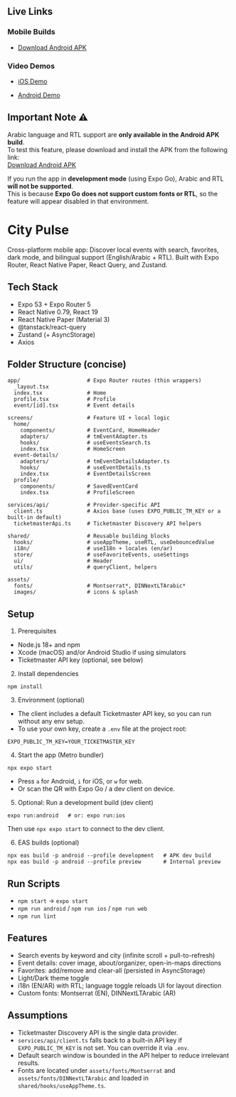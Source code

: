 ## Live Links

### Mobile Builds
- [Download Android APK](https://expo.dev/accounts/alhajjomahmoud/projects/city-pulse/builds/34446d09-6539-4309-84e2-119ae48748fe)  

### Video Demos
- [iOS Demo](https://drive.google.com/file/d/15yKRDMPEks8AE7X74ajq-bplx464wXDk/view?usp=sharing)

- [Android Demo](https://drive.google.com/file/d/15xoXA4dBvoqDCgxFNCWKX4YKO_dlZhxf/view?usp=sharing)  

## Important Note ⚠️

Arabic language and RTL support are **only available in the Android APK build**.  
To test this feature, please download and install the APK from the following link:  
[Download Android APK](https://expo.dev/accounts/alhajjomahmoud/projects/city-pulse/builds/34446d09-6539-4309-84e2-119ae48748fe)

If you run the app in **development mode** (using Expo Go), Arabic and RTL **will not be supported**.  
This is because **Expo Go does not support custom fonts or RTL**, so the feature will appear disabled in that environment.

# City Pulse

Cross-platform mobile app: Discover local events with search, favorites, dark mode, and bilingual support (English/Arabic + RTL). Built with Expo Router, React Native Paper, React Query, and Zustand.

## Tech Stack
- Expo 53 + Expo Router 5
- React Native 0.79, React 19
- React Native Paper (Material 3)
- @tanstack/react-query
- Zustand (+ AsyncStorage)
- Axios

## Folder Structure (concise)
```
app/                     # Expo Router routes (thin wrappers)
  _layout.tsx
  index.tsx              # Home
  profile.tsx            # Profile
  event/[id].tsx         # Event details

screens/                 # Feature UI + local logic
  home/
    components/          # EventCard, HomeHeader
    adapters/            # tmEventAdapter.ts
    hooks/               # useEventsSearch.ts
    index.tsx            # HomeScreen
  event-details/
    adapters/            # tmEventDetailsAdapter.ts
    hooks/               # useEventDetails.ts
    index.tsx            # EventDetailsScreen
  profile/
    components/          # SavedEventCard
    index.tsx            # ProfileScreen

services/api/            # Provider-specific API
  client.ts              # Axios base (uses EXPO_PUBLIC_TM_KEY or a built-in default)
  ticketmasterApi.ts     # Ticketmaster Discovery API helpers

shared/                  # Reusable building blocks
  hooks/                 # useAppTheme, useRTL, useDebouncedValue
  i18n/                  # useI18n + locales (en/ar)
  store/                 # useFavoriteEvents, useSettings
  ui/                    # Header
  utils/                 # queryClient, helpers

assets/
  fonts/                 # Montserrat*, DINNextLTArabic*
  images/                # icons & splash
```

## Setup
1) Prerequisites
- Node.js 18+ and npm
- Xcode (macOS) and/or Android Studio if using simulators
- Ticketmaster API key (optional, see below)

2) Install dependencies
```
npm install
```

3) Environment (optional)
- The client includes a default Ticketmaster API key, so you can run without any env setup.
- To use your own key, create a `.env` file at the project root:
```
EXPO_PUBLIC_TM_KEY=YOUR_TICKETMASTER_KEY
```

4) Start the app (Metro bundler)
```
npx expo start
```
- Press `a` for Android, `i` for iOS, or `w` for web.
- Or scan the QR with Expo Go / a dev client on device.

5) Optional: Run a development build (dev client)
```
expo run:android   # or: expo run:ios
```
Then use `npx expo start` to connect to the dev client.

6) EAS builds (optional)
```
npx eas build -p android --profile development   # APK dev build
npx eas build -p android --profile preview       # Internal preview
```

## Run Scripts
- `npm start` → `expo start`
- `npm run android` / `npm run ios` / `npm run web`
- `npm run lint`

## Features
- Search events by keyword and city (infinite scroll + pull-to-refresh)
- Event details: cover image, about/organizer, open-in-maps directions
- Favorites: add/remove and clear-all (persisted in AsyncStorage)
- Light/Dark theme toggle
- i18n (EN/AR) with RTL; language toggle reloads UI for layout direction
- Custom fonts: Montserrat (EN), DINNextLTArabic (AR)

## Assumptions
- Ticketmaster Discovery API is the single data provider.
- `services/api/client.ts` falls back to a built-in API key if `EXPO_PUBLIC_TM_KEY` is not set. You can override it via `.env`.
- Default search window is bounded in the API helper to reduce irrelevant results.
- Fonts are located under `assets/fonts/Montserrat` and `assets/fonts/DINNextLTArabic` and loaded in `shared/hooks/useAppTheme.ts`.
